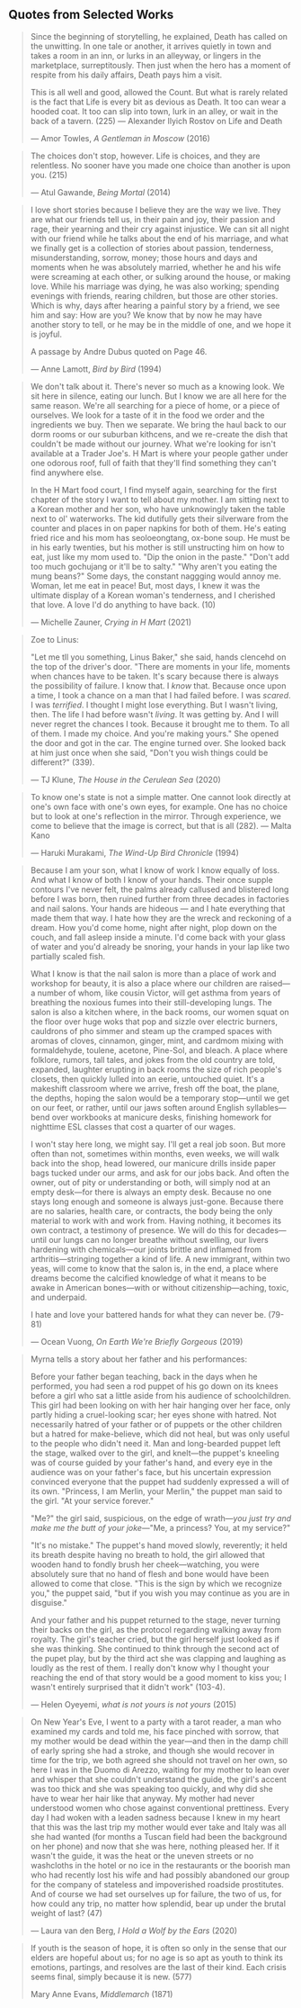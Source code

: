 ## Quotes from Selected Works

> Since the beginning of storytelling, he explained, Death has called on the unwitting. In one tale or another, it arrives quietly in town and takes a room in an inn, or lurks in an alleyway, or lingers in the marketplace, surreptitously. Then just when the hero has a moment of respite from his daily affairs, Death pays him a visit. 
> 
> This is all well and good, allowed the Count. But what is rarely related is the fact that Life is every bit as devious as Death. It too can wear a hooded coat. It too can slip into town, lurk in an alley, or wait in the back of a tavern. (225) — Alexander Ilyich Rostov on Life and Death
>
> — Amor Towles, *A Gentleman in Moscow* (2016)

> The choices don't stop, however. Life is choices, and they are relentless. No sooner have you made one choice than another is upon you. (215)
>
> — Atul Gawande, *Being Mortal* (2014)

> I love short stories because I believe they are the way we live. They are what our friends tell us, in their pain and joy, their passion and rage, their yearning and their cry against injustice. We can sit all night with our friend while he talks about the end of his marriage, and what we finally get is a collection of stories about passion, tenderness, misunderstanding, sorrow, money; those hours and days and moments when he was absolutely married, whether he and his wife were screaming at each other, or sulking around the house, or making love. While his marriage was dying, he was also working; spending evenings with friends, rearing children, but those are other stories. Which is why, days after hearing a painful story by a friend, we see him and say: How are you? We know that by now he may have another story to tell, or he may be in the middle of one, and we hope it is joyful. 
>
> A passage by Andre Dubus quoted on Page 46. 
>
> — Anne Lamott, *Bird by Bird* (1994)

> We don't talk about it. There's never so much as a knowing look. We sit here in silence, eating our lunch. But I know we are all here for the same reason. We're all searching for a piece of home, or a piece of ourselves. We look for a taste of it in the food we order and the ingredients we buy. Then we separate. We bring the haul back to our dorm rooms or our suburban kithcens, and we re-create the dish that couldn't be made without our journey. What we're looking for isn't available at a Trader Joe's. H Mart is where your people gather under one odorous roof, full of faith that they'll find something they can't find anywhere else. 
>
> In the H Mart food court, I find myself again, searching for the first chapter of the story I want to tell about my mother. I am sitting next to a Korean mother and her son, who have unknowingly taken the table next to ol' waterworks. The kid dutifully gets their silverware from the counter and places in on paper napkins for both of them. He's eating fried rice and his mom has seoloeongtang, ox-bone soup. He must be in his early twenties, but his mother is still unstructing him on how to eat, just like my mom used to. "Dip the onion in the paste." "Don't add too much gochujang or it'll be to salty." "Why aren't you eating the mung beans?" Some days, the constant naggging would annoy me. Woman, let me eat in peace! But, most days, I knew it was the ultimate display of a Korean woman's tenderness, and I cherished that love. A love I'd do anything to have back. (10)
>
> — Michelle Zauner, *Crying in H Mart* (2021)

> Zoe to Linus:
>
> "Let me tll you something, Linus Baker," she said, hands clencehd on the top of the driver's door. "There are moments in your life, moments when chances have to be taken. It's scary because there is always the possibility of failure. I know that. I *know* that. Because once upon a time, I took a chance on a man that I had failed before. I was *scared*. I was *terrified*. I thought I might lose everything. But I wasn't living, then. The life I had before wasn't *living*. It was getting by. And I will never regret the chances I took. Because it brought me to them. To all of them. I made my choice. And you're making yours." She opened the door and got in the car. The engine turned over. She looked back at him just once when she said, "Don't you wish things could be different?" (339).
>
>  — TJ Klune, *The House in the Cerulean Sea* (2020)

> To know one's state is not a simple matter. One cannot look directly at one's own face with one's own eyes, for example. One has no choice but to look at one's reflection in the mirror. 
Through experience, we come to believe that the image is correct, but that is all (282). — Malta Kano
> 
> — Haruki Murakami, *The Wind-Up Bird Chronicle* (1994)

> Because I am your son, what I know of work I know equally of loss. And what I know of both I know of your hands. Their once supple contours I've never felt, the palms already callused and blistered long before I was born, then ruined further from three decades in factories and nail salons. Your hands are hideous — and I hate everything that made them that way. I hate how they are the wreck and reckoning of a dream. How you'd come home, night after night, plop down on the couch, and fall asleep inside a minute. I'd come back with your glass of water and you'd already be snoring, your hands in your lap like two partially scaled fish.
>
> What I know is that the nail salon is more than a place of work and workshop for beauty, it is also a place where our children are raised—a number of whom, like cousin Victor, will get asthma from years of breathing the noxious fumes into their still-developing lungs. The salon is also a kitchen where, in the back rooms, our women squat on the floor over huge woks that pop and sizzle over electric burners, cauldrons of pho simmer and steam up the cramped spaces with aromas of cloves, cinnamon, ginger, mint, and cardmom mixing with formaldehyde, toulene, acetone, Pine-Sol, and bleach. A place where folklore, rumors, tall tales, and jokes from the old country are told, expanded, laughter erupting in back rooms the size of rich people's closets, then quickly lulled into an eerie, untouched quiet. It's a makeshift classroom where we arrive, fresh off the boat, the plane, the depths, hoping the salon would be a temporary stop—until we get on our feet, or rather, until our jaws soften around English syllables—bend over workbooks at manicure desks, finishing homework for nighttime ESL classes that cost a quarter of our wages.
>
> I won't stay here long, we might say. I'll get a real job soon. But more often than not, sometimes within months, even weeks, we will walk back into the shop, head lowered, our manicure drills inside paper bags tucked under our arms, and ask for our jobs back. And often the owner, out of pity or understanding or both, will simply nod at an empty desk—for there is always an empty desk. Because no one stays long enough and someone is always just-gone. Because there are no salaries, health care, or contracts, the body being the only material to work with and work from. Having nothing, it becomes its own contract, a testimony of presence. We will do this for decades—until our lungs can no longer breathe without swelling, our livers hardening with chemicals—our joints brittle and inflamed from arthritis—stringing together a kind of life. A new immigrant, within two yeas, will come to know that the salon is, in the end, a place where dreams become the calcified knowledge of what it means to be awake in American bones—with or without citizenship—aching, toxic, and underpaid.
> 
> I hate and love your battered hands for what they can never be. (79-81)
>
> — Ocean Vuong, *On Earth We're Briefly Gorgeous* (2019)

> Myrna tells a story about her father and his performances:
>
> Before your father began teaching, back in the days when he performed, you had seen a rod puppet of his go down on its knees before a girl who sat a little aside from his audience of schoolchildren. This girl had been looking on with her hair hanging over her face, only partly hiding a cruel-looking scar; her eyes shone with hatred. Not necessarily hatred of your father or of puppets or the other children but a hatred for make-believe, which did not heal, but was only useful to the people who didn't need it. Man and long-bearded puppet left the stage, walked over to the girl, and knelt—the puppet's kneeling was of course guided by your father's hand, and every eye in the audience was on your father's face, but his uncertain expression convinced everyone that the puppet had suddenly expressed a will of its own. "Princess, I am Merlin, your Merlin," the puppet man said to the girl. "At your service forever." 
>
> "Me?" the girl said, suspicious, on the edge of wrath—*you just try and make me the butt of your joke*—"Me, a princess? You, at my service?"
>
>"It's no mistake." The puppet's hand moved slowly, reverently; it held its breath despite having no breath to hold, the girl allowed that wooden hand to fondly brush her cheek—watching, you were absolutely sure that no hand of flesh and bone would have been allowed to come that close. "This is the sign by which we recognize you," the puppet said, "but if you wish you may continue as you are in disguise." 
>
> And your father and his puppet returned to the stage, never turning their backs on the girl, as the protocol regarding walking away from royalty. The girl's teacher cried, but the girl herself just looked as if she was thinking. She continued to think through the second act of the pupet play, but by the third act she was clapping and laughing as loudly as the rest of them. I really don't know why I thought your reaching the end of that story would be a good moment to kiss you; I wasn't entirely surprised that it didn't work" (103-4).
> 
> — Helen Oyeyemi, *what is not yours is not yours* (2015)

> On New Year's Eve, I went to a party with a tarot reader, a man who examined my cards and told me, his face pinched with sorrow, that my mother would be dead within the year—and then in the damp chill of early spring she had a stroke, and though she would recover in time for the trip, we both agreed she should not travel on her own, so here I was in the Duomo di Arezzo, waiting for my mother to lean over and whisper that she couldn't understand the guide, the girl's accent was too thick and she was speaking too quickly, and why did she have to wear her hair like that anyway. My mother had never understood women who chose against conventional prettiness. Every day I had woken with a leaden sadness because I knew in my heart that this was the last trip my mother would ever take and Italy was all she had wanted (for months a Tuscan field had been the background on her phone) and now that she was here, nothing pleased her. If it wasn't the guide, it was the heat or the uneven streets or no washcloths in the hotel or no ice in the restaurants or the boorish man who had recently lost his wife and had possibly abandoned our group for the company of stateless and impoverished roadside prostitutes. And of course we had set ourselves up for failure, the two of us, for how could any trip, no matter how splendid, bear up under the brutal weight of last? (47)
> 
> — Laura van den Berg, *I Hold a Wolf by the Ears* (2020)

> If youth is the season of hope, it is often so only in the sense that our elders are hopeful about us; for no age is so apt as youth to think its emotions, partings, and resolves are the last of their kind. Each crisis seems final, simply because it is new. (577)
> 
> Mary Anne Evans, *Middlemarch* (1871)

